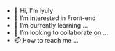 - 👋 Hi, I’m lyuly
- 👀 I’m interested in Front-end
- 🌱 I’m currently learning ...
- 💞️ I’m looking to collaborate on ...
- 📫 How to reach me ...

<!---
lyuly/lyuly is a ✨ special ✨ repository because its `README.md` (this file) appears on your GitHub profile.
You can click the Preview link to take a look at your changes.
--->
